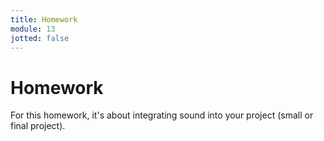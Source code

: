 ```yaml
---
title: Homework
module: 13
jotted: false
---
```


# Homework

For this homework, it's about integrating sound into your project (small or final project).
